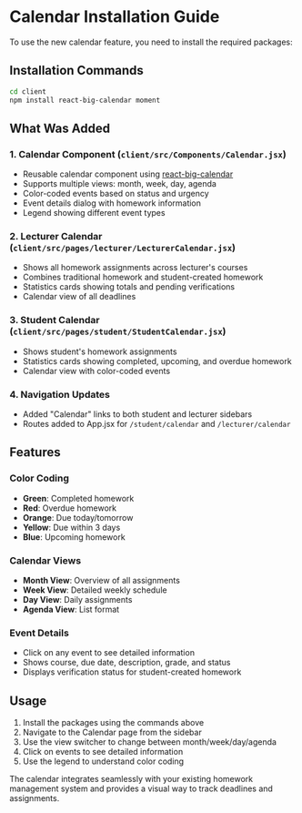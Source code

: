 # Calendar Installation Guide

To use the new calendar feature, you need to install the required packages:

## Installation Commands

```bash
cd client
npm install react-big-calendar moment
```

## What Was Added

### 1. Calendar Component (`client/src/Components/Calendar.jsx`)
- Reusable calendar component using [react-big-calendar](https://github.com/jquense/react-big-calendar)
- Supports multiple views: month, week, day, agenda
- Color-coded events based on status and urgency
- Event details dialog with homework information
- Legend showing different event types

### 2. Lecturer Calendar (`client/src/pages/lecturer/LecturerCalendar.jsx`)
- Shows all homework assignments across lecturer's courses
- Combines traditional homework and student-created homework
- Statistics cards showing totals and pending verifications
- Calendar view of all deadlines

### 3. Student Calendar (`client/src/pages/student/StudentCalendar.jsx`)
- Shows student's homework assignments
- Statistics cards showing completed, upcoming, and overdue homework
- Calendar view with color-coded events

### 4. Navigation Updates
- Added "Calendar" links to both student and lecturer sidebars
- Routes added to App.jsx for `/student/calendar` and `/lecturer/calendar`

## Features

### Color Coding
- **Green**: Completed homework
- **Red**: Overdue homework
- **Orange**: Due today/tomorrow
- **Yellow**: Due within 3 days
- **Blue**: Upcoming homework

### Calendar Views
- **Month View**: Overview of all assignments
- **Week View**: Detailed weekly schedule
- **Day View**: Daily assignments
- **Agenda View**: List format

### Event Details
- Click on any event to see detailed information
- Shows course, due date, description, grade, and status
- Displays verification status for student-created homework

## Usage

1. Install the packages using the commands above
2. Navigate to the Calendar page from the sidebar
3. Use the view switcher to change between month/week/day/agenda
4. Click on events to see detailed information
5. Use the legend to understand color coding

The calendar integrates seamlessly with your existing homework management system and provides a visual way to track deadlines and assignments.
